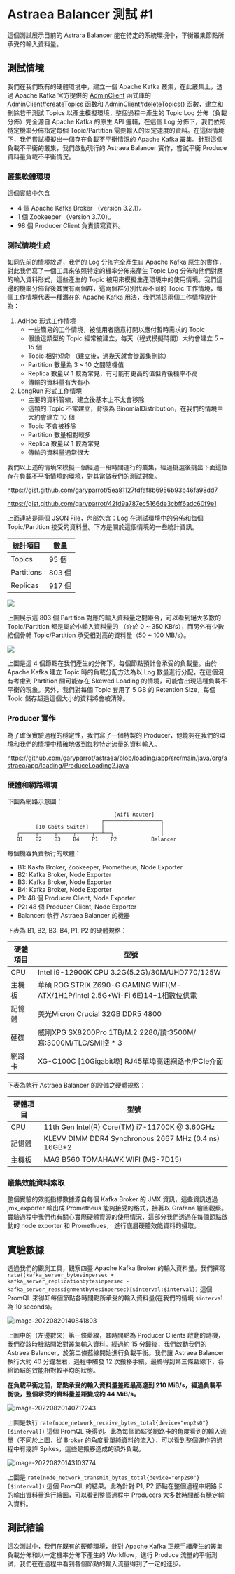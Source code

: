 # Astraea Balancer 測試 #1

這個測試展示目前的 Astrara Balancer 能在特定的系統環境中，平衡叢集節點所承受的輸入資料量。

## 測試情境

我們在我們既有的硬體環境中，建立一個 Apache Kafka 叢集，在此叢集上，透過 Apache Kafka 官方提供的 [AdminClient](https://kafka.apache.org/32/javadoc/org/apache/kafka/clients/admin/AdminClient.html) 函式庫的  [AdminClient#createTopics](https://kafka.apache.org/32/javadoc/org/apache/kafka/clients/admin/Admin.html#createTopics(java.util.Collection)) 函數和 [AdminClient#deleteTopics()](https://kafka.apache.org/32/javadoc/org/apache/kafka/clients/admin/Admin.html#deleteTopics(java.util.Collection)) 函數，建立和刪除若干測試 Topics 以產生模擬環境，整個過程中產生的 Topic Log 分佈（負載分佈）完全源自 Apache Kafka 的原生 API 邏輯，在這個 Log 分佈下，我們依照特定機率分佈指定每個 Topic/Partition 需要輸入的固定速度的資料。在這個情境下，我們嘗試模擬出一個存在負載不平衡情況的 Apache Kafka 叢集。針對這個負載不平衡的叢集，我們啟動現行的 Astraea Balancer 實作，嘗試平衡 Produce 資料量負載不平衡情況。

### 叢集軟體環境

這個實驗中包含

* 4 個 Apache Kafka Broker （version 3.2.1）。
* 1 個 Zookeeper （version 3.7.0）。
* 98 個 Producer Client 負責讀寫資料。

### 測試情境生成

如同先前的情境敘述，我們的 Log 分佈完全產生自 Apache Kafka 原生的實作，對此我們寫了一個工具來依照特定的機率分佈來產生 Topic Log 分佈和他們對應的輸入資料形式，這些產生的 Topic 被用來模擬生產環境中的使用情境。我們這邊的機率分佈背後其實有兩個群，這兩個群分別代表不同的 Topic 工作情境，每個工作情境代表一種潛在的 Apache Kafka 用法，我們將這兩個工作情境設計為：

1. AdHoc 形式工作情境
    * 一些簡易的工作情境，被使用者隨意打開以應付暫時需求的 Topic
    * 假設這類型的 Topic 經常被建立，每天（程式模擬時間）大約會建立 5 ~ 15 個
    * Topic 相對短命 （建立後，過幾天就會從叢集刪除）
    * Partition 數量為 3 ~ 10 之間隨機值
    * Replica 數量以 1 較為常見，有可能有更高的值但背後機率不高
    * 傳輸的資料量有大有小
2. LongRun 形式工作情境
    * 主要的資料管線，建立後基本上不太會移除
    * 這類的 Topic 不常建立，背後為 BinomialDistribution，在我們的情境中大約會建立 10 個
    * Topic 不會被移除
    * Partition 數量相對較多
    * Replica 數量以 1 較為常見
    * 傳輸的資料量通常很大

我們以上述的情境來模擬一個經過一段時間運行的叢集，經過挑選後挑出下面這個存在負載不平衡情境的環境，對其當做我們的測試對象。

https://gist.github.com/garyparrot/5ea81127fdfaf8b6956b93b46fa98dd7

https://gist.github.com/garyparrot/42fd9a787ec5166de3cbff6adc60f9e1

上面連結是兩個 JSON File，內部包含：Log 在測試環境中的分佈和每個 Topic/Partition 接受的資料量。下方是關於這個情境的一些統計資訊。

| 統計項目   | 數量   |
| ---------- | ------ |
| Topics     | 95 個  |
| Partitions | 803 個 |
| Replicas   | 917 個 |

![](./pictures/experiment_1_statistics_1.svg)

上圖展示這 803 個 Partition 對應的輸入資料量之間距合，可以看到絕大多數的 Topic/Partition 都是屬於小輸入資料量的 （介於 0 ~ 350 KB/s），而另外有少數給個骨幹 Topic/Partition 承受相對高的資料量（50 ~ 100 MB/s）。

![](./pictures/experiment_1_statistics_2.svg)

上圖是這 4 個節點在我們產生的分佈下，每個節點預計會承受的負載量。由於 Apache Kafka 建立 Topic 時的負載分配方法為以 Log 數量進行分配，在這個沒有考慮到 Partition 間可能存在 Skewed Loading 的情境，可能會出現這種負載不平衡的現象。另外，我們對每個 Topic 套用了 5 GB 的 Retention Size，每個 Topic 儲存超過這個大小的資料將會被清除。

### Producer 實作

為了確保實驗過程的穩定性，我們寫了一個特製的 Producer，他能夠在我們的環境和我們的情境中精確地做到每秒特定流量的資料輸入。

https://github.com/garyparrot/astraea/blob/loading/app/src/main/java/org/astraea/app/loading/ProduceLoading2.java

### 硬體和網路環境

下圖為網路示意圖：

```
                                  [Wifi Router]
                              ┌──────────────────┐
         [10 Gbits Switch]    │                  │
   ┌─────┬─────┬─────┬─────┬──┴──┐               │
   B1    B2    B3    B4    P1    P2           Balancer
```

每個機器負責執行的軟體：

* B1: Kakfa Broker, Zookeeper, Prometheus, Node Exporter
* B2: Kafka Broker, Node Exporter
* B3: Kafka Broker, Node Exporter
* B4: Kafka Broker, Node Exporter
* P1: 48 個 Producer Client, Node Exporter
* P2: 48 個 Producer Client, Node Exporter
* Balancer: 執行 Astraea Balancer 的機器

下表為 B1, B2, B3, B4, P1, P2 的硬體規格：

| 硬體項目 | 型號                                                         |
| -------- | ------------------------------------------------------------ |
| CPU      | Intel i9-12900K CPU 3.2G(5.2G)/30M/UHD770/125W               |
| 主機板   | 華碩 ROG STRIX Z690-G GAMING WIFI(M-ATX/1H1P/Intel 2.5G+Wi-Fi 6E)14+1相數位供電 |
| 記憶體   | 美光Micron Crucial 32GB DDR5 4800                            |
| 硬碟     | 威剛XPG SX8200Pro 1TB/M.2 2280/讀:3500M/寫:3000M/TLC/SMI控 * 3 |
| 網路卡   | XG-C100C [10Gigabit埠] RJ45單埠高速網路卡/PCIe介面           |

下表為執行 Astraea Balancer 的設備之硬體規格：

| 硬體項目 | 型號                                                 |
|------|------------------------------------------------------|
| CPU  | 11th Gen Intel(R) Core(TM) i7-11700K @ 3.60GHz       |
| 記憶體  | KLEVV DIMM DDR4 Synchronous 2667 MHz (0.4 ns) 16GB*2 |
| 主機板  | MAG B560 TOMAHAWK WIFI (MS-7D15)                   |

### 叢集效能資料索取

整個實驗的效能指標數據源自每個 Kafka Broker 的 JMX 資訊，這些資訊透過 jmx_exporter 輸出成 Prometheus 能夠接受的格式，接著以 Grafana 繪圖觀察。實驗過程中我們也有關心實際硬體資源的使用情況，這部分我們透過在每個節點啟動的 node exporter 和 Promethues， 進行底層硬體效能資料的攝取。

## 實驗數據

透過我們的觀測工具，觀察四臺 Apache Kafka Broker 的輸入資料量。我們撰寫 `rate((kafka_server_bytesinpersec + kafka_server_replicationbytesinpersec - kafka_server_reassignmentbytesinpersec)[$interval:$interval])` 這個 PromQL 來得知每個節點各時間點所承受的輸入資料量(在我們的情境 `$interval` 為 10 seconds)。

![image-20220820140841803](./pictures/experiment_1_result_1.png)

上圖中的（左邊數來）第一條藍線，其時間點為 Producer Clients 啟動的時機，我們從該時機點開始對叢集輸入資料。經過約 15 分鐘後，我們啟動我們的 Astraea Balancer，於第二條藍線開始進行負載平衡。我們讓 Astraea Balancer 執行大約 40 分鐘左右，過程中觸發 12 次搬移手續。最終得到第三條藍線下，各給節點的效能相對較平均的狀態。

**在負載平衡之前，節點承受的輸入資料量差距最高達到 210 MiB/s，經過負載平衡後，整個承受的資料量差距變成約 44 MiB/s。**

![image-20220820140717243](./pictures/experiment_1_result_2.png)

上圖是執行 `rate(node_network_receive_bytes_total{device="enp2s0"}[$interval])` 這個 PromQL 後得到。此為每個節點從網路卡的角度看到的輸入流量（不同於上圖，從 Broker 的角度看單純資料的流入），可以看到整個運作的過程中有幾許 Spikes，這些是搬移造成的額外負載。

![image-20220820143103774](./pictures/experiment_1_result_3.png)

上圖是 `rate(node_network_transmit_bytes_total{device="enp2s0"}[$interval])` 這個 PromQL 的結果。此為針對 P1, P2 節點在整個過程中網路卡的輸出資料量進行繪圖，可以看到整個過程中 Producers 大多數時間都有穩定輸入資料。

## 測試結論

這次測試中，我們在既有的硬體環境，針對 Apache Kafka 正規手續產生的叢集負載分佈和以一定機率分佈下產生的 Workflow，進行 Produce 流量的平衡測試，我們在在過程中看到各個節點的輸入流量得到了一定的進步。